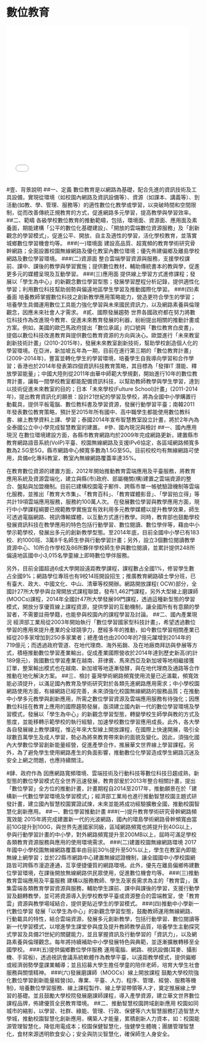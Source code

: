 # 數位教育

<iframe src="//www.slideshare.net/slideshow/embed_code/45114142" width="476" height="400" frameborder="0" marginwidth="0" marginheight="0" scrolling="no"></iframe>

#壹、背景說明
##一、定義
數位教育是以網路為基礎，配合先進的資訊技術及工具設備，實現從環境（如校園內網路及資訊設備等）、資源（如課本、講義等）、到活動(如教、學、管理、服務等）的適性數位化教學或學習，以突破時間和空間限制，從而改善傳統正規教育的方式，促進網路多元學習，提高教學與學習效率。
##二、範疇
各級學校數位教育的推動範疇，包括，環境面、資源面、應用面及素養面，期能建構「公平的數位化基礎建設」、「開放的雲端數位資源服務」及「創新觀念的學習模式」，促進公平、開放、自主及適性的學習，活化學校教育，並落實城鄉數位學習機會均等。
###(一)環境面
建設高品質、超寬頻的教育學術研究骨幹網路；全面設置校園無線網路及優化教室內數位環境；優先佈建偏鄉及離島學校網路及數位學習環境。
###(二)資源面
整合雲端學習資源與服務，支援學校課前、課中、課後的教學與學習實施；提供數位教材，輔助傳統書本的教與學，促進更多元的媒體呈現及互動學習。
###(三)應用面
提供線上學習方式進修課程；發展以「學生為中心」的新觀念數位學習型態；發展學習歷程分析記錄，提供適性化學習；利用數位科技幫助弱勢與偏遠地區學生學習及推動國際化學習。
###(四)素養面
培養教師掌握數位科技之創新教學應用策略能力，營造更符合學生的學習；培養學生具備運用數位工具能力強化學習與未來國民資訊力，以及網路素養與倫理觀念，因應未來社會人才需求。
#貳、國際發展趨勢
世界各國政府都在努力將數位科技作為改進現今教育、促進未來教育發展的利器，紛紛提出相關的推動計畫或方案。例如，美國的歐巴馬政府提出「數位承諾」的口號與「數位教育白皮書」，提倡以數位科技改進教育與提供數位教育資源的方向與決心。歐盟進行「未來教室創新技術計畫」(2010-2015年)，發展未來教室創新技術，幫助學校創造個人化的學習環境。在亞洲，新加坡五年為一期，目前在進行第三期的「數位教育計畫」(2009-2014年)，豐富並轉化學生的學習環境，培養學生自我導向學習和合作學習；香港也於2014年發表第四個資訊科技教育策略，其目標為「發揮IT 潛能、釋放學習能量」；中國大陸則從2011年由華中師範大學規劃，開始進行10年的數位教育計畫，讓每一間學校教室都能配備資訊科技，以幫助教師教學與學生學習，達到以技術促進未來教室的目的；日本「未來學校(Fulture School)計畫」(2011-2014年)，提出教育資訊化的願景：設計21世紀的學習及學校，將為全國中小學購置行動載具，提供平板電腦、數位教科書及學習資源，發展行動學習平臺；南韓2011年發表數位教育策略，預計至2015年所有國中、高中職學生都能使用數位教科書、線上教學資料上課、學習；泰國2014年宣布智慧教室設立計畫，將於2年內為全泰國公立中小學完成智慧教室的建置。
#參、國內現況與檢討
##一、國內應用現況
在數位環境建設方面，各縣市教育網路均於2009年完成網路更新，建置縣市教育網路語音系統(VoIP)平臺、校園無線網路及支援IPv6協定，各區域網路頻寬多數為2.5G至5G，縣市網路中心頻寬多數為1.5G至5G。目前校校均有無線網路可使用，具備e化專科教室，教室內無線網路覆蓋率達35%。

在教育數位資源的建置方面，2012年開始推動教育雲端應用及平臺服務，將教育應用系統及資源雲端化，建立與縣(市)政府、部屬機關(構)建置之雲端資源的整合、盤點與加盟機制。目前已建構校園電子郵件、跨縣市單一帳號驗證機制等雲端化服務，並推出「教育大市集」、「教育百科」、「教育媒體影音」、「學習拍立得」等共計19項雲端應用服務，服務約100萬人次。
在發展數位學習與教學應用方面，現行中小學課程綱要已規範教學實施宜有效利用多元教學媒體以提升教學效果，師生可透過電腦網路、視訊傳輸媒體，以互動方式進行教學。同時，教育部也鼓勵學校發展資訊科技在教學應用的特色包括行動學習、數位閱讀、數位學伴等，藉由中小學示範學校，發展出多元的創新教學型態。至2014年底，目前全國中小學已有183校、約1000班、3萬8千名師生參與行動學習計畫；另外，設立3個數位閱讀教學資源中心、10所合作學校及86所夥伴學校師生參與數位閱讀，並累計提供248所偏遠地區國中小3,015名學童線上即時數位學伴服務。

另外，目前全國超過6成大學開設遠距教學課程，課程數占全國1%，修習學生數占全國9%；網路學位專班也有9校14班開設招生；推廣教育網路碩士學分班，已有臺大、政大、中國文化、中山、清華等校開辦。網路開放課程( OCW)部分，全國計27所大學參與台灣開放式課程聯盟，發布1,462門課程，另外大型線上磨課師(MOOCs)課程，2014年全國計47所大學發展99門課程，透過這種新型態的學習模式，開放分享優質線上課程資源，提供學習的互動機制，讓全國所有有意願的學習者，不需要註冊學籍，也能參與校園內的課程學習及討論。
##二、國內產業現況
經濟部工業局從2003年開始執行「數位學習國家型科技計畫」，希望透過數位學習的應用來提升產業的全球競爭力，歷經多年的推動，如今數位學習相關產業已經從20多家增加到250多家業者；總產值也由2000年的7億元躍增到2014年的719億元；而透過政府管道、在地代理商、海外拓銷、及在地廠商拜訪與參展等方式，積極推動數位學習產業輸出，促成產業國際營收於2014年達到歷史新高(約計189億元)，我國數位學習產業在越南、菲律賓、馬來西亞及新加坡等地相繼接獲訂單，整案輸出模式也在越南、新加坡等地逐漸發酵，與在地代理商及通路等合作推動在地化解決方案。
##三、檢討
臺灣學術網路頻寬使用流量已近滿載，頻寬效能必須提升，以滿足國內教育及學術研究對於各類先進網路應用需求；中小學校園網路使用方面，有線網路已經完善，未來須強化校園無線網路的服務品質；在推動中小學多元教學與創新應用，所需之數位學習資源及雲端應用服務有待強化；因應數位科技在教育上應用的國際趨勢發展，亟須建立國內新一代的數位學習環境及學習模式，發展以「學生為中心」的新觀念學習型態，轉變學校生師學與教的方式及態度，並能移轉示範學校的執行經驗，加速學校數位學習應用成長。此外，各大學各自發展線上教學課程，惟近年來大型線上開放課程，在國際上快速開展，吸引全球數百萬學生及成人學習，勢必為將來教育帶來新的面貌及變化。因此，須強化國內大學數位學習創新能量經營，促進產學合作，推展華文世界線上學習課程。另外，為了避免學生使用網路產生的負面影響，推動數位化學習造成學生網路沉迷及安全上網之問題，也應持續關注。

#肆、政府作為
因應網路寬頻環境、雲端技術及行動科技等數位科技日趨成熟，新型態的數位學習模式在全世界迅速發展，教育部爰於2013年整合相關計畫，提出「數位學習」全方位的推動計畫，計畫期程自2014至2017年，推動願景在於「建構新一代數位學習環境及學習模式」；經濟部工業局也進行推動智慧校園主題式研發計畫，建立國內智慧校園實證試煉，未來並能將成功經驗擴散全國，推動校園智慧化創新應用。
##一、數位學習推動計畫
###(一)提升教育學術研究骨幹網路頻寬效能
2015年將完成建置新一代的光波網路，國內的環島學術網路骨幹頻寬由當前10G提升到100G，與世界先進國家同級，區域網路頻寬也將提升到40G以上，參與行動學習計畫的中小學，對外網路頻寬提升至200MB以上，屆時可滿足學校各類教育資源服務與應用的使用環境需求。
###(二)建置校園無線網路環境
2017年國中小學校園無線網路覆蓋率由目前30％提升至50%以上，學生在教室內即能無線上網學習；並於22縣市網路中心建置無線認證機制，讓全國國中小學校園網路皆可跨縣市漫遊連通，互享便捷優質的網路環境。此外，優先在離島偏鄉佈建數位學習環境，在課後開放無線網路供民眾使用，促進數位機會均等。
###(三)推動教育雲端應用及平臺服務
建構以服務教師、學生及家長需求為主的「教育雲」，匯集雲端各類教育學習資源與服務，輔助學生課前、課中與課後的學習，支援行動學習及翻轉教學，並可將資源導入到學校教學平臺或資源整合的雲端教室，使「教育雲」資源與教學場域結合，提供更貼近學生的學習模式。
###(四)推動中小學新一代數位學習
發展「以學生為中心」的新觀念學習型態，鼓勵教師運用無線網路、行動載具的特性，結合雲端資源，發展多元創新教學，包括行動學習、數位閱讀等新一代學習模式，以增進學生課堂參與度及提升教師教學品質，培養學生主動探究式學習及具備21世紀的關鍵能力，並且掌握資訊及行動學習的「資訊力」，以及網路素養與倫理觀念。每年將持續補助中小學發展特色與典範，並逐漸擴散轉移至全國學校。
###(五)提供偏鄉數位學伴服務
運用電腦、網路、視訊設備(耳麥、攝影機、手寫板)，透過視訊會議系統軟體作為教學平臺，以遠距教學模式，提供偏鄉或經濟弱勢學童課業輔導；並且招募大學生擔任學童的陪伴老師，培育大學生社會服務與關懷精神。
###(六)發展磨課師（MOOCs）線上開放課程
鼓勵大學校院強化數位學習創新能量經營(如，專業、平臺、人力、程序、管理、經營、服務等機制)，培養數位學習服務、線上課程製作、線上學習帶領等人才，奠定推展線上學習的基礎。並且鼓勵大學校院發展磨課師課程，導入產學資源，建立華文世界數位課程品牌，佈建優質全民教育環境。
##二、推動智慧校園跨域創新應用
校園如同城市的縮影，以學習、社群、綠能、管理、行政、保健等六大智慧服務打造智慧大學城，推動校園智慧化創新應用，構築人才能量，累積創新人力資本，如：校園能源管理智慧化，降低用電成本；校園保健智慧化，強健學生體魄；團膳管理智慧化，食材來源透明飲食安心；安全與防災智慧化，確保師生人身安全。
